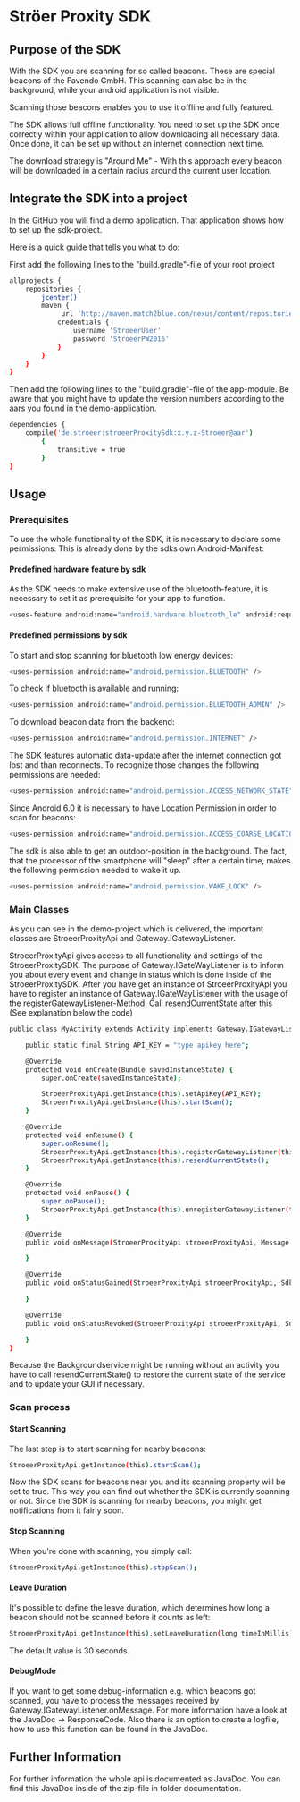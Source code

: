 # Ströer Proxity SDK

## Purpose of the SDK
With the SDK you are scanning for so called beacons. These are special beacons of the Favendo GmbH. This scanning can also be in the background, while your android application is not visible.

Scanning those beacons enables you to use it offline and fully featured.

The SDK allows full offline functionality. You need to set up the SDK once correctly within your application to allow downloading all necessary data. Once done, it can be set up without an internet connection next time.

The download strategy is "Around Me" - With this approach every beacon will be downloaded in a certain radius around the current user location.

## Integrate the SDK into a project
In the GitHub you will find a demo application. That application shows how to set up the sdk-project.

Here is a quick guide that tells you what to do:

First add the following lines to the "build.gradle"-file of your root project
```bash
allprojects {
    repositories {
        jcenter()
        maven {
             url 'http://maven.match2blue.com/nexus/content/repositories/StroeerGroup/'
            credentials {
                username 'StroeerUser'
                password 'StroeerPW2016'
            }
        }
    }
}
```
Then add the following lines to the "build.gradle"-file of the app-module. Be aware that you might have to update the version numbers according to the aars you found in the demo-application.
```bash
dependencies {
    compile('de.stroeer:stroeerProxitySdk:x.y.z-Stroeer@aar')
        {
            transitive = true
        }
}
```

## Usage
### Prerequisites
To use the whole functionality of the SDK, it is necessary to declare some permissions. This is already done by the sdks own Android-Manifest:
#### Predefined hardware feature by sdk
As the SDK needs to make extensive use of the bluetooth-feature, it is necessary to set it as prerequisite for your app to function.
```bash
<uses-feature android:name="android.hardware.bluetooth_le" android:required="true" />
```
#### Predefined permissions by sdk
To start and stop scanning for bluetooth low energy devices:
```bash
<uses-permission android:name="android.permission.BLUETOOTH" />
```
To check if bluetooth is available and running:
```bash
<uses-permission android:name="android.permission.BLUETOOTH_ADMIN" />
```
To download beacon data from the backend:
```bash
<uses-permission android:name="android.permission.INTERNET" />
```
The SDK features automatic data-update after the internet connection got lost and than reconnects. To recognize those changes the following permissions are needed:
```bash
<uses-permission android:name="android.permission.ACCESS_NETWORK_STATE"/>
```
Since Android 6.0 it is necessary to have Location Permission in order to scan for beacons:
```bash
<uses-permission android:name="android.permission.ACCESS_COARSE_LOCATION"/>
```
The sdk is also able to get an outdoor-position in the background. The fact, that the processor of the smartphone will "sleep" after a certain time, makes the following permission needed to wake it up.
```bash
<uses-permission android:name="android.permission.WAKE_LOCK" />
```
### Main Classes
As you can see in the demo-project which is delivered, the important classes are StroeerProxityApi and Gateway.IGatewayListener.

StroeerProxityApi gives access to all functionality and settings of the StroeerProxitySDK.
The purpose of Gateway.IGateWayListener is to inform you about every event and change in status which is done inside of the StroeerProxitySDK.
After you have get an instance of StroeerProxityApi you have to register an instance of Gateway.IGateWayListener with the usage of the registerGatewayListener-Method.
Call resendCurrentState after this (See explanation below the code)
```bash
public class MyActivity extends Activity implements Gateway.IGatewayListener {

    public static final String API_KEY = "type apikey here";

    @Override
    protected void onCreate(Bundle savedInstanceState) {
        super.onCreate(savedInstanceState);

        StroeerProxityApi.getInstance(this).setApiKey(API_KEY);
        StroeerProxityApi.getInstance(this).startScan();
    }

    @Override
    protected void onResume() {
        super.onResume();
        StroeerProxityApi.getInstance(this).registerGatewayListener(this);
        StroeerProxityApi.getInstance(this).resendCurrentState();
    }

    @Override
    protected void onPause() {
        super.onPause();
        StroeerProxityApi.getInstance(this).unregisterGatewayListener(this);
    }

    @Override
    public void onMessage(StroeerProxityApi stroeerProxityApi, Message message, boolean isNew) {

    }

    @Override
    public void onStatusGained(StroeerProxityApi stroeerProxityApi, SdkStatus status, boolean isNew) {

    }

    @Override
    public void onStatusRevoked(StroeerProxityApi stroeerProxityApi, SdkStatus status, boolean isNew) {

    }
}
```
Because the Backgroundservice might be running without an activity you have to call resendCurrentState() to restore the current state of the service and to update your GUI if necessary.

### Scan process
#### Start Scanning

The last step is to start scanning for nearby beacons:
```bash
StroeerProxityApi.getInstance(this).startScan();
```

Now the SDK scans for beacons near you and its scanning property will be set to true. This way you can find out whether the SDK is currently scanning or not. Since the SDK is scanning for nearby beacons, you might get notifications from it fairly soon.

#### Stop Scanning

When you're done with scanning, you simply call:
```bash
StroeerProxityApi.getInstance(this).stopScan();
```

#### Leave Duration

It's possible to define the leave duration, which determines how long a beacon should not be scanned before it counts as left:
```bash
StroeerProxityApi.getInstance(this).setLeaveDuration(long timeInMillis);
```
The default value is 30 seconds.

#### DebugMode

If you want to get some debug-information e.g. which beacons got scanned, you have to process the messages received by Gateway.IGatewayListener.onMessage. For more information have a look at the JavaDoc -> ResponseCode. Also there is an option to create a logfile, how to use this function can be found in the JavaDoc.

## Further Information
For further information the whole api is documented as JavaDoc. You can find this JavaDoc inside of the zip-file in folder documentation.
